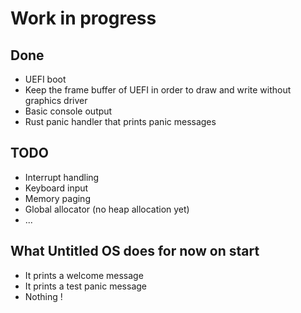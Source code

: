 # Work in progress

## Done
* UEFI boot
* Keep the frame buffer of UEFI in order to draw and write without graphics driver
* Basic console output
* Rust panic handler that prints panic messages

## TODO
* Interrupt handling
* Keyboard input
* Memory paging
* Global allocator (no heap allocation yet)
* ...

## What Untitled OS does for now on start
* It prints a welcome message
* It prints a test panic message
* Nothing !
